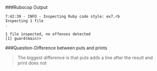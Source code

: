 ###Rubocop Output

```
7:42:39 - INFO - Inspecting Ruby code style: ex7.rb
Inspecting 1 file
.

1 file inspected, no offenses detected
[1] guard(main)>
```

###Question-Difference between puts and prints

>The biggest difference is that puts adds a line after the result and print does not
